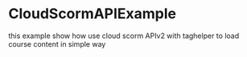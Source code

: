 # CloudScormAPIExample

this example show how use cloud scorm APIv2 with taghelper to load course content in simple way 
